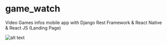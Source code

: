 # game_watch
Video Games infos mobile app with Django Rest Framework  & React Native & React JS (Landing Page)

![alt text](gs://react-portfolio-3169d.appspot.com/github/gw-git.png)
